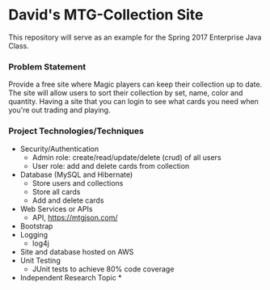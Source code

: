 # David's MTG-Collection Site

This repository will serve as an example for the Spring 2017 Enterprise Java Class.

### Problem Statement
Provide a free site where Magic players can keep their collection up to date.
The site will allow users to sort their collection by set, name, color and quantity.
Having a site that you can login to see what cards you need when you're out trading and playing.

### Project Technologies/Techniques

* Security/Authentication
  * Admin role: create/read/update/delete (crud) of all users
  * User role: add and delete cards from collection
* Database (MySQL and Hibernate)
  * Store users and collections
  * Store all cards
  * Add and delete cards
* Web Services or APIs
  * API, https://mtgjson.com/
* Bootstrap
* Logging
  * log4j
* Site and database hosted on AWS
* Unit Testing
  * JUnit tests to achieve 80% code coverage
* Independent Research Topic
  * 

